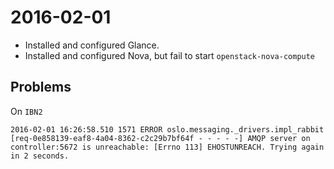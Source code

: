 # 2016-02-01
* Installed and configured Glance.
* Installed and configured Nova, but fail to start `openstack-nova-compute`

## Problems


On `IBN2`
````
2016-02-01 16:26:58.510 1571 ERROR oslo.messaging._drivers.impl_rabbit [req-0e858139-eaf8-4a04-8362-c2c29b7bf64f - - - - -] AMQP server on controller:5672 is unreachable: [Errno 113] EHOSTUNREACH. Trying again in 2 seconds.
````

